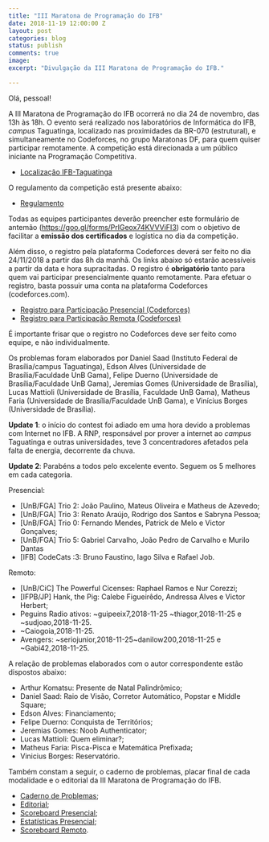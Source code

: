 ```yaml
---
title: "III Maratona de Programação do IFB"
date: 2018-11-19 12:00:00 Z
layout: post
categories: blog
status: publish
comments: true
image:
excerpt: "Divulgação da III Maratona de Programação do IFB."

---
```

Olá, pessoal!

A III Maratona de Programação do IFB ocorrerá no dia 24 de novembro, das 13h às 18h. O evento será realizado nos laboratórios de Informática do IFB, _campus_ Taguatinga, localizado nas proximidades da BR-070 (estrutural), e simultaneamente no Codeforces, no grupo Maratonas DF, para quem quiser participar remotamente. A competição está direcionada a um público iniciante na Programação Competitiva.

- [Localização IFB-Taguatinga](https://goo.gl/maps/c7h8nzGQYXG2)

O regulamento da competição está presente abaixo:

- [Regulamento]({{site.url}}/assets/3-mdp-ifb/Regulamento-3-Maratona-IFB.pdf)

Todas as equipes participantes deverão preencher este formulário de antemão (https://goo.gl/forms/PrlGeox74KVVViFI3) com o objetivo de facilitar a **emissão dos certificados** e logística no dia da competição.

Além disso, o registro pela plataforma Codeforces deverá ser feito no dia 24/11/2018 a partir das 8h da manhã. Os links abaixo só estarão acessíveis a partir da data e hora supracitadas. O registro é **obrigatório** tanto para quem vai participar presencialmente quanto remotamente. Para efetuar o registro, basta possuir uma conta na plataforma Codeforces (codeforces.com). 

- [Registro para Participação Presencial (Codeforces)](http://codeforces.com/group/btcK4I5D5f/contest/233285)
- [Registro para Participação Remota (Codeforces)](http://codeforces.com/group/btcK4I5D5f/contest/233286)

É importante frisar que o registro no Codeforces deve ser feito como equipe, e não individualmente.
 

Os problemas foram elaborados por Daniel Saad (Instituto Federal de Brasília/campus Taguatinga), Edson Alves (Universidade de Brasília/Faculdade UnB Gama), Felipe Duerno (Universidade de Brasília/Faculdade UnB Gama), Jeremias Gomes (Universidade de Brasília),   Lucas Mattioli (Universidade de Brasília, Faculdade UnB Gama), Matheus Faria (Universidade de Brasília/Faculdade UnB Gama), e Vinícius Borges (Universidade de Brasília).



**Update 1**: o início do contest foi adiado em uma hora devido a problemas com Internet no IFB. A RNP, responsável por prover a internet ao _campus_ Taguatinga e outras  universidades, teve 3 concentradores afetados pela falta de energia, decorrente da chuva.  

**Update 2**: Parabéns a todos pelo excelente evento. Seguem os 5 melhores em cada categoria.

Presencial:

- [UnB/FGA] Trio 2: João Paulino, Mateus Oliveira e Matheus de Azevedo;
- [UnB/FGA] Trio 3: Renato Araújo, Rodrigo dos Santos e Sabryna Pessoa;
- [UnB/FGA] Trio 0: Fernando Mendes, Patrick de Melo e Victor Gonçalves;
- [UnB/FGA] Trio 5: Gabriel Carvalho, João Pedro de Carvalho e Murilo Dantas
- [IFB] CodeCats :3: Bruno Faustino, Iago Silva e Rafael Job.

Remoto: 

- [UnB/CiC] The Powerful Cicenses: Raphael Ramos e  Nur Corezzi;
- [IFPB/JP] Hank, the Pig: Calebe Figueirêdo, Andressa Alves e Victor Herbert;
- Peguins Radio ativos: ~guipeeix7,2018-11-25 ~thiagor,2018-11-25 e ~sudjoao,2018-11-25.
- ~Caiogoia,2018-11-25. 
- Avengers: ~seriojunior,2018-11-25~danilow200,2018-11-25 e ~Gabi42,2018-11-25.

A relação de problemas elaborados com o autor correspondente estão dispostos abaixo:

- Arthur Komatsu: Presente de Natal Palindrômico;
- Daniel Saad: Raio de Visão, Corretor Automático, Popstar e Middle Square;
- Edson Alves: Financiamento;
- Felipe Duerno: Conquista de Territórios;
- Jeremias Gomes: Noob Authenticator;
- Lucas Mattioli: Quem eliminar?;
- Matheus Faria: Pisca-Pisca e Matemática Prefixada;
- Vinicius Borges: Reservatório.

Também constam a seguir, o caderno de problemas, placar final de cada modalidade  e o editorial da III Maratona de Programação do IFB.

- [Caderno de Problemas](https://danielsaad.com/maratona/assets/3-mdp-ifb/Maratona.pdf);
- [Editorial](https://danielsaad.com/maratona/assets/3-mdp-ifb/Tutoriais.pdf);
- [Scoreboard Presencial](https://danielsaad.com/maratona/assets/3-mdp-ifb/scoreboard.pdf); 
- [Estatísticas Presencial](https://danielsaad.com/maratona/assets/3-mdp-ifb/statistics.pdf); 
- [Scoreboard Remoto](https://danielsaad.com/maratona/assets/3-mdp-ifb/statistics.pdf).